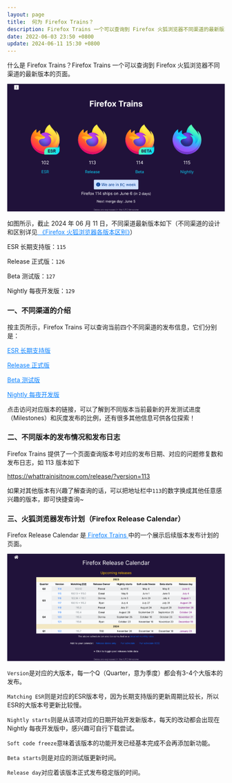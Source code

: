 ```yaml
---
layout: page
title:  何为 Firefox Trains？
description: Firefox Trains 一个可以查询到 Firefox 火狐浏览器不同渠道的最新版本的页面。
date: 2022-06-03 23:50 +0800
update: 2024-06-11 15:30 +0800
---
```


什么是 Firefox Trains？Firefox Trains 一个可以查询到 Firefox 火狐浏览器不同渠道的最新版本的页面。

<img src="/img/special/firefox/firefox-trains.png" style="width:auto;height:auto;max-width:100%;max-height:100%;" alt="Firefox Trains">

如图所示，截止 2024 年 06 月 11 日，不同渠道最新版本如下（不同渠道的设计和区别详见<a href="/special/firefox/version/" style="color: #0c82ff;" target="_blank"> 《Firefox 火狐浏览器各版本区别》</a>）

ESR 长期支持版：```115```

Release 正式版：```126```

Beta 测试版：```127```

Nightly 每夜开发版：```129```

### 一、不同渠道的介绍

按主页所示，Firefox Trains 可以查询当前四个不同渠道的发布信息，它们分别是：

<a href="https://whattrainisitnow.com/release/?version=esr" rel="nofollow" style="color: #0c82ff;">ESR 长期支持版</a>

<a href="https://whattrainisitnow.com/release/?version=release" rel="nofollow" style="color: #0c82ff;">Release 正式版</a>

<a href="https://whattrainisitnow.com/release/?version=beta" rel="nofollow" style="color: #0c82ff;">Beta 测试版</a>

<a href="https://whattrainisitnow.com/release/?version=nightly" rel="nofollow" style="color: #0c82ff;">Nightly 每夜开发版</a>

点击访问对应版本的链接，可以了解到不同版本当前最新的开发测试进度（Milestones）和灰度发布的比例，还有很多其他信息可供各位探索！

### 二、不同版本的发布情况和发布日志

Firefox Trains 提供了一个页面查询版本号对应的发布日期、对应的问题修复数和发布日志，如 113 版本如下

<a href="https://whattrainisitnow.com/release/?version=113" rel="nofollow" style="color: #0c82ff;">https://whattrainisitnow.com/release/?version=113</a>

如果对其他版本有兴趣了解查询的话，可以把地址栏中```113```的数字换成其他任意感兴趣的版本，即可快捷查询~

### 三、火狐浏览器发布计划（Firefox Release Calendar）

Firefox Release Calendar 是<a href="https://whattrainisitnow.com/calendar/" rel="nofollow" style="color: #0c82ff;"> Firefox Trains </a>中的一个展示后续版本发布计划的页面。

<img src="/img/special/firefox/firefox-release-calendar.png" style="width:auto;height:auto;max-width:100%;max-height:100%;" alt="Firefox Release Calendar">

```Version```是对应的大版本，每一个Q（Quarter，意为季度）都会有3-4个大版本的发布。

```Matching ESR```则是对应的ESR版本号，因为长期支持版的更新周期比较长，所以ESR的大版本号更新比较慢。

```Nightly starts```则是从该项对应的日期开始开发新版本，每天的改动都会出现在 Nightly 每夜开发版中，感兴趣可自行下载尝试。

```Soft code freeze```意味着该版本的功能开发已经基本完成不会再添加新功能。

```Beta starts```则是对应的测试版更新时间。

```Release day```对应着该版本正式发布稳定版的时间。


